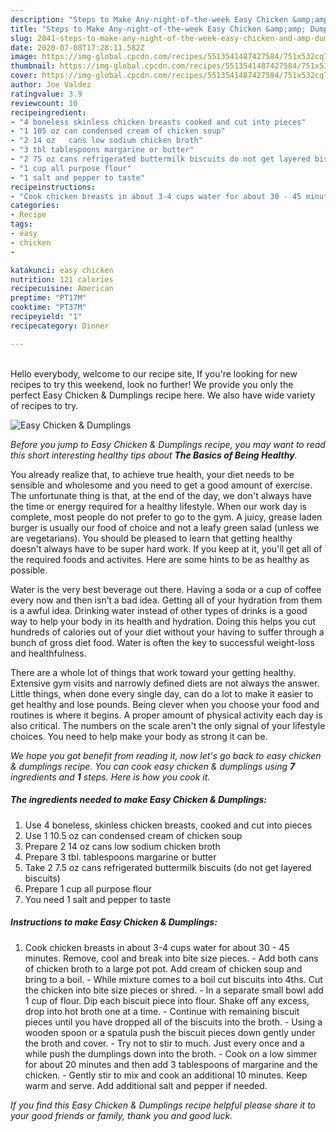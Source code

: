 ```yaml
---
description: "Steps to Make Any-night-of-the-week Easy Chicken &amp;amp; Dumplings"
title: "Steps to Make Any-night-of-the-week Easy Chicken &amp;amp; Dumplings"
slug: 2041-steps-to-make-any-night-of-the-week-easy-chicken-and-amp-dumplings
date: 2020-07-08T17:28:11.582Z
image: https://img-global.cpcdn.com/recipes/5513541487427584/751x532cq70/easy-chicken-dumplings-recipe-main-photo.jpg
thumbnail: https://img-global.cpcdn.com/recipes/5513541487427584/751x532cq70/easy-chicken-dumplings-recipe-main-photo.jpg
cover: https://img-global.cpcdn.com/recipes/5513541487427584/751x532cq70/easy-chicken-dumplings-recipe-main-photo.jpg
author: Joe Valdez
ratingvalue: 3.9
reviewcount: 10
recipeingredient:
- "4 boneless skinless chicken breasts cooked and cut into pieces"
- "1 105 oz can condensed cream of chicken soup"
- "2 14 oz   cans low sodium chicken broth"
- "3 tbl tablespoons margarine or butter"
- "2 75 oz cans refrigerated buttermilk biscuits do not get layered biscuits"
- "1 cup all purpose flour"
- "1 salt and pepper to taste"
recipeinstructions:
- "Cook chicken breasts in about 3-4 cups water for about 30 - 45 minutes. Remove, cool and break into bite size pieces. Add both cans of chicken broth to a large pot pot. Add cream of chicken soup and bring to a boil. While mixture comes to a boil cut biscuits into 4ths. Cut the chicken into bite size pieces or shred. In a separate small bowl add 1 cup of flour. Dip each biscuit piece into flour. Shake off any excess, drop into hot broth one at a time. Continue with remaining biscuit pieces until you have dropped all of the biscuits into the broth. Using a wooden spoon or a spatula push the biscuit pieces down gently under the broth and cover. Try not to stir to much. Just every once and a while push the dumplings down into the broth. Cook on a low simmer for about 20 minutes and then add 3 tablespoons of margarine and the chicken. Gently stir to mix and cook an additional 10 minutes. Keep warm and serve. Add additional salt and pepper if needed."
categories:
- Recipe
tags:
- easy
- chicken
- 

katakunci: easy chicken  
nutrition: 121 calories
recipecuisine: American
preptime: "PT17M"
cooktime: "PT37M"
recipeyield: "1"
recipecategory: Dinner

---
```

<br>
Hello everybody, welcome to our recipe site, If you're looking for new recipes to try this weekend, look no further! We provide you only the perfect Easy Chicken &amp; Dumplings recipe here. We also have wide variety of recipes to try.
<br>


![Easy Chicken &amp; Dumplings](https://img-global.cpcdn.com/recipes/5513541487427584/751x532cq70/easy-chicken-dumplings-recipe-main-photo.jpg)

<i>Before you jump to Easy Chicken &amp; Dumplings recipe, you may want to read this short interesting healthy tips about <strong>The Basics of Being Healthy</strong>.</i>

You already realize that, to achieve true health, your diet needs to be sensible and wholesome and you need to get a good amount of exercise. The unfortunate thing is that, at the end of the day, we don't always have the time or energy required for a healthy lifestyle. When our work day is complete, most people do not prefer to go to the gym. A juicy, grease laden burger is usually our food of choice and not a leafy green salad (unless we are vegetarians). You should be pleased to learn that getting healthy doesn't always have to be super hard work. If you keep at it, you'll get all of the required foods and activites. Here are some hints to be as healthy as possible.

Water is the very best beverage out there. Having a soda or a cup of coffee every now and then isn’t a bad idea. Getting all of your hydration from them is a awful idea. Drinking water instead of other types of drinks is a good way to help your body in its health and hydration. Doing this helps you cut hundreds of calories out of your diet without your having to suffer through a bunch of gross diet food. Water is often the key to successful weight-loss and healthfulness.

There are a whole lot of things that work toward your getting healthy. Extensive gym visits and narrowly defined diets are not always the answer. Little things, when done every single day, can do a lot to make it easier to get healthy and lose pounds. Being clever when you choose your food and routines is where it begins. A proper amount of physical activity each day is also critical. The numbers on the scale aren't the only signal of your lifestyle choices. You need to help make your body as strong it can be. 


<i>We hope you got benefit from reading it, now let's go back to easy chicken &amp; dumplings recipe. You can cook easy chicken &amp; dumplings using <strong>7</strong> ingredients and <strong>1</strong> steps. Here is how you cook it.
</i>

##### The ingredients needed to make Easy Chicken &amp; Dumplings:

1. Use 4 boneless, skinless chicken breasts, cooked and cut into pieces
1. Use 1 10.5 oz can condensed cream of chicken soup
1. Prepare 2 14 oz   cans low sodium chicken broth
1. Prepare 3 tbl. tablespoons margarine or butter
1. Take 2 7.5 oz cans refrigerated buttermilk biscuits (do not get layered biscuits)
1. Prepare 1 cup all purpose flour
1. You need 1 salt and pepper to taste


##### Instructions to make Easy Chicken &amp; Dumplings:

1. Cook chicken breasts in about 3-4 cups water for about 30 - 45 minutes. Remove, cool and break into bite size pieces. - Add both cans of chicken broth to a large pot pot. Add cream of chicken soup and bring to a boil. - While mixture comes to a boil cut biscuits into 4ths. Cut the chicken into bite size pieces or shred. - In a separate small bowl add 1 cup of flour. Dip each biscuit piece into flour. Shake off any excess, drop into hot broth one at a time. - Continue with remaining biscuit pieces until you have dropped all of the biscuits into the broth. - Using a wooden spoon or a spatula push the biscuit pieces down gently under the broth and cover. - Try not to stir to much. Just every once and a while push the dumplings down into the broth. - Cook on a low simmer for about 20 minutes and then add 3 tablespoons of margarine and the chicken. - Gently stir to mix and cook an additional 10 minutes. Keep warm and serve. Add additional salt and pepper if needed.


<i>If you find this Easy Chicken &amp; Dumplings recipe helpful please share it to your good friends or family, thank you and good luck.</i>
